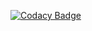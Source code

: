 
[![Codacy Badge](https://api.codacy.com/project/badge/Grade/07007636173e44589d3558ff8bdcc4be)](https://www.codacy.com/manual/Edyesid/CVDS-Lab-8?utm_source=github.com&amp;utm_medium=referral&amp;utm_content=Edyesid/CVDS-Lab-8&amp;utm_campaign=Badge_Grade)
